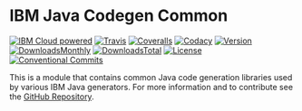 # IBM Java Codegen Common

[![IBM Cloud powered][img-cloud-powered]][url-cloud]
[![Travis][img-travis-master]][url-travis-master]
[![Coveralls][img-coveralls-master]][url-coveralls-master]
[![Codacy][img-codacy]][url-codacy]
[![Version][img-version]][url-npm]
[![DownloadsMonthly][img-npm-downloads-monthly]][url-npm]
[![DownloadsTotal][img-npm-downloads-total]][url-npm]
[![License][img-license]][url-npm]
[![Conventional Commits](https://img.shields.io/badge/Conventional%20Commits-1.0.0-yellow.svg)](https://conventionalcommits.org)


[img-cloud-powered]: https://img.shields.io/badge/ibmcloud-powered-blue.svg
[url-cloud]: http://bluemix.net
[url-npm]: https://www.npmjs.com/package/ibm-java-codegen-common
[img-license]: https://img.shields.io/npm/l/ibm-java-codegen-common.svg
[img-version]: https://img.shields.io/npm/v/ibm-java-codegen-common.svg
[img-npm-downloads-monthly]: https://img.shields.io/npm/dm/ibm-java-codegen-common.svg
[img-npm-downloads-total]: https://img.shields.io/npm/dt/ibm-java-codegen-common.svg

[img-travis-master]: https://travis-ci.org/ibm-developer/java-codegen-common.svg?branch=master
[url-travis-master]: https://travis-ci.org/ibm-developer/java-codegen-common/branches

[img-coveralls-master]: https://coveralls.io/repos/github/ibm-developer/java-codegen-common/badge.svg
[url-coveralls-master]: https://coveralls.io/github/ibm-developer/java-codegen-common

[img-codacy]: https://api.codacy.com/project/badge/Grade/a5893a4622094dc8920c8a372a8d3588?branch=development
[url-codacy]: https://www.codacy.com/app/ibm-developer/java-codegen-common

This is a module that contains common Java code generation libraries used by various IBM Java generators. For more information and to contribute see the [GitHub Repository](https://github.com/ibm-developer/java-codegen-common).
